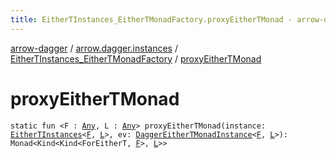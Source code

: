 ```yaml
---
title: EitherTInstances_EitherTMonadFactory.proxyEitherTMonad - arrow-dagger
---
```


[arrow-dagger](../../index.html) / [arrow.dagger.instances](../index.html) / [EitherTInstances_EitherTMonadFactory](index.html) / [proxyEitherTMonad](./proxy-either-t-monad.html)

# proxyEitherTMonad

`static fun <F : `[`Any`](https://kotlinlang.org/api/latest/jvm/stdlib/kotlin/-any/index.html)`, L : `[`Any`](https://kotlinlang.org/api/latest/jvm/stdlib/kotlin/-any/index.html)`> proxyEitherTMonad(instance: `[`EitherTInstances`](../-either-t-instances/index.html)`<`[`F`](proxy-either-t-monad.html#F)`, `[`L`](proxy-either-t-monad.html#L)`>, ev: `[`DaggerEitherTMonadInstance`](../-dagger-either-t-monad-instance/index.html)`<`[`F`](proxy-either-t-monad.html#F)`, `[`L`](proxy-either-t-monad.html#L)`>): Monad<Kind<Kind<ForEitherT, `[`F`](proxy-either-t-monad.html#F)`>, `[`L`](proxy-either-t-monad.html#L)`>>`